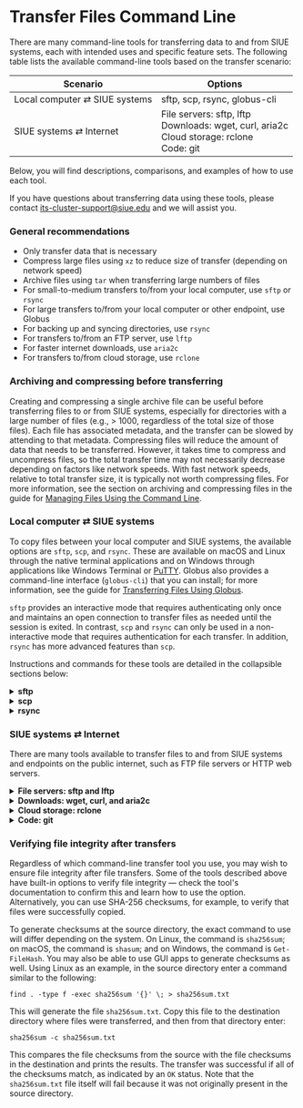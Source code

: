 # Transfer Files Command Line

There are many command-line tools for transferring data to and from SIUE systems, each with intended uses and specific feature sets. The following table lists the available command-line tools based on the transfer scenario:

| Scenario | Options |
| --- | --- |
| Local computer ⇄ SIUE systems	| sftp, scp, rsync, globus-cli |
| SIUE systems ⇄ Internet	|   File servers: sftp, lftp<br>Downloads: wget, curl, aria2c<br>Cloud storage: rclone<br>Code: git<br>

Below, you will find descriptions, comparisons, and examples of how to use each tool.

If you have questions about transferring data using these tools, please contact its-cluster-support@siue.edu and we will assist you.

### General recommendations

- Only transfer data that is necessary
- Compress large files using `xz` to reduce size of transfer (depending on network speed)
- Archive files using `tar` when transferring large numbers of files
- For small-to-medium transfers to/from your local computer, use `sftp` or `rsync`
- For large transfers to/from your local computer or other endpoint, use Globus
- For backing up and syncing directories, use `rsync`
- For transfers to/from an FTP server, use `lftp`
- For faster internet downloads, use `aria2c`
- For transfers to/from cloud storage, use `rclone`

### Archiving and compressing before transferring

Creating and compressing a single archive file can be useful before transferring files to or from SIUE systems, especially for directories with a large number of files (e.g., > 1000, regardless of the total size of those files). Each file has associated metadata, and the transfer can be slowed by attending to that metadata. Compressing files will reduce the amount of data that needs to be transferred. However, it takes time to compress and uncompress files, so the total transfer time may not necessarily decrease depending on factors like network speeds. With fast network speeds, relative to total transfer size, it is typically not worth compressing files. For more information, see the section on archiving and compressing files in the guide for [Managing Files Using the Command Line](user_guides/manage-files-command-line?id=archiving-and-compressing-files).

### Local computer ⇄ SIUE systems

To copy files between your local computer and SIUE systems, the available options are `sftp`, `scp`, and `rsync`. These are available on macOS and Linux through the native terminal applications and on Windows through applications like Windows Terminal or [PuTTY](https://www.putty.org/). Globus also provides a command-line interface (`globus-cli`) that you can install; for more information, see the guide for [Transferring Files Using Globus](transfer-files-globus.md).

`sftp` provides an interactive mode that requires authenticating only once and maintains an open connection to transfer files as needed until the session is exited. In contrast, `scp` and `rsync` can only be used in a non-interactive mode that requires authentication for each transfer. In addition, `rsync` has more advanced features than `scp`.

Instructions and commands for these tools are detailed in the collapsible sections below:

<details>
  <summary>
    <b>sftp</b>
  </summary>

#### Using sftp

`sftp` is a client program for transferring files using the Secure File Transfer Protocol (SFTP). It can be used in interactive or non-interactive modes to copy files between two computers over a network, one local and one remote. In interactive mode, it requires an initial login and authentication, but your session will remain open until you exit or are otherwise disconnected. You will remain connected to SIUE systems with the ability to upload (`put`) and download (`get`) files without further authentication. This is a benefit of using `sftp` compared to the other command-line transfer tools.

To use `sftp` in interactive mode, from your local computer, first log in to a SIUE node like dtn.hpc.siue.edu authenticate via e-ID password:

```
sftp miwalls@dtn.hpc.siue.edu
```

If it is your first time logging in, you will be asked "Are you sure you want to continue connecting (yes/no)?". Enter "yes". You will see the following once you are connected:

```
Connected to dtn.hpc.siue.edu.
sftp>
```

Enter the `help` command to view all the available commands. Use commands like `pwd`, `ls`, and `cd`, and their local equivalents `lpwd`, `lls`, and `lcd`, to navigate to the source and destination directories for file transfers.

#### Navigating locally

```
sftp> lpwd
Local working directory: /home/miwalls
sftp> lcd myimages
sftp> lls
myplot1.jpg myplot2.jpg
```

#### Navigating remotely
```
sftp> pwd
Remote working directory: /home/miwalls
sftp> cd /scratch/miwalls/images
```

#### Uploading file/directory from local computer to SIUE systems

To upload a file, use the `put`command:

```
sftp> put myplot1.jpg myplot.jpg
Uploading myplot1.jpg to /scratch/miwalls/myplot.jpg
myplot1.jpg                                 100%   10KB   2.4MB/s   00:01    
```

To upload a directory, recursively, add the `-R` option and specify the path to the local directory (e.g., `put -R dir`).

#### Downloading file/directory from SIUE systems to local computer

To download a file, use the `get`command:

```
sftp> get myplot3.jpg myplot3.jpg
Fetching /scratch/miwalls/myplot3.jpg to myplot3.jpg
/scratch/miwalls/myplot3.jpg                100%   10KB   2.4MB/s   00:01    
```

To download a directory, recursively, add the `-R` option and specify the path to the remote directory (e.g., `get -R dir`).

</details>

<details>
  <summary>
    <b>scp</b>
  </summary>

#### Using scp

`scp`is a client program for transferring files using the Secure Copy Protocol (SCP). It copies files between two computers over a network, one local and one remote.

?> Note: Unlike `sftp`, login and authentication are requested for each use of the scpcommand.

A generic `scp` command is:

```
scp <options> source destination
```

where `source` and `destination` are file or directory paths and one of these is on a remote host where the syntax becomes `host:path`. With SIUE systems, the host is a login or transfer node. When the command is submitted, you will first need to enter your password and complete the Duo authentication, and then the transfer will begin.

To **upload** a local file to your project directory, for example, the destination is on a remote host. From your local computer, enter a command like the following:

```
scp /home/tommy/data.csv miwalls@dtn.hpc.siue.edu:/project/miwalls
```

To upload a directory, recursively, add the `-r` option and specify a local directory as the source.

To **download** a file from your project directory, for example, the source is on a remote host. From your local computer, enter a command like the following:

```
scp miwalls@dtn.hpc.siue.edu:/project/miwalls/data.csv /home/miwalls
```

To download a directory, recursively, add the `-r` option and specify a directory on the host as the source.

#### scp options

For large transfers, consider adding the `-C` option, which will compress the source files before transferring and automatically uncompress them after they are copied to the destination.

Enter `man scp` for more information and to view all available options.

</details>

<details>
  <summary>
    <b>rsync</b>
  </summary>

#### Using rsync
[Rsync](https://rsync.samba.org/) is a fast and versatile transfer tool for synchronizing files and directories. It is typically used to copy, sync, and back up directories between two computers over a network, one local and one remote, but it can also be used for local copying and syncing. It uses a delta-transfer algorithm to minimize the amount of data that needs to be transferred; only new or modified files in a directory will be transferred. By default, Rsync will use SSH to securely transfer files over network.

?> Note: Unlike `sftp`, login and authentication are requested for each use of the `rsync` command.

A generic `rsync` command is:

```
rsync <options> source destination
```

where `source` and `destination` are file or directory paths and one of these is on a remote host where the syntax becomes `host:path`. With SIUE systems, the host is a login or transfer node. When the command is submitted, you will first need to enter your e-ID password, then the transfer will begin.

To **upload** a local directory to your project directory, for example, the destination is on a remote host. From your local computer, enter a command like the following:

```
rsync -avh /home/miwalls/data miwalls@dtn.hpc.siue.edu.edu:/project/miwalls
```

To **download** a directory from your project directory, for example, the source is on a remote host. From your local computer, enter a command like the following:

```
rsync -avh miwalls@dtn.hpc.siue.edu:/project/miwalls/data /home/miwalls
```

The `-a` option enables archive mode, which recursively transfers directories and preserves permissions and modification times for files. The `-v` option enables verbose mode, which prints a log of the transfer. The `-h` option prints transfer size and related information in a human-readable format.

After making changes to a source directory, simply enter the same `rsync` command again to sync the destination directory. If files deleted from the source should also be deleted from the destination, add the `--del` option.

Please note that the `rsync` command is sensitive to a trailing `/` on the source directory (e.g., data vs data/). If not included, it will copy the directory as well as its contents to the destination directory as a new subdirectory. If included, it will not copy the directory itself but only the contents to the destination directory.

#### rsync options
Rsync provides many other options than those used in the examples above. Here are some other useful options:

| Option | Description |
| --- | --- |
| --del	| Delete files from destination if deleted from source |
| -z or --compress| Compress files during transfer |
| --append-verify | Keep, check, and update partially transferred files |
| --progress | Display progress of file transfers |
| --stats	| Print transfer statistics |

For transfers of large files that may take a long time, consider adding the `-z` option to compress files as well as the `--append-verify` option, which will keep partially transferred files. If the transfer is interrupted, re-entering the same command will restart the transfer where it stopped and append data to the partial file.

Enter `man rsync` or `rsync --help` for more more information and to view all available options.

Note: If you experience issues with disconnections during an `rsync` transfer, try adding the option `--timeout=60` to keep the connection alive for 60 seconds in case the transfer idles. Sometimes network latency can cause disconnects.

</details>

### SIUE systems ⇄ Internet

There are many tools available to transfer files to and from SIUE systems and endpoints on the public internet, such as FTP file servers or HTTP web servers.

<details>
  <summary>
    <b>File servers: sftp and lftp</b>
  </summary>

#### Using sftp and lftp

For file servers that use the SFTP protocol, you can use the `sftp` program to transfer files. Examples of how to use `sftp` can be found in the previous section on `sftp` above, with the only difference being the remote server that you interact with.

For file servers that use FTP, SFTP, or other FTP-like protocols, you can use the `lftp` module to transfer files: `module load lftp`. The `lftp` program has a similar interface and commands to `sftp` but has additional features, including multi-connection and parallel downloads. For more information and available options, enter `man lftp` or see the official [lftp documentation](https://lftp.yar.ru/).

The `wget`, `curl`, and `aria2c` programs can also be used to non-interactively download files from FTP or SFTP servers. The `sftp`, `lftp`, and `curl` programs can also be used to non-interactively upload files to FTP or SFTP servers.

</details>

<details>
  <summary>
    <b>Downloads: wget, curl, and aria2c</b>
  </summary>

#### Using wget, curl, and aria2c

The main tools focused on downloading files from the web (i.e., from sources using HTTP and HTTPS protocols, like web sites) are `wget`, `curl`, and `aria2c`. They can also be used to non-interactively download files from FTP or SFTP servers.

In general, `wget` is the simplest to use, `curl` offers more advanced features useful in scripting, and `aria2c` offers multi-connection and parallel downloads to improve the speed of large transfers.

#### Using wget
For simple file downloads from the web, the `wget` program is the easiest to use. Just provide the URL to the file:

```
wget <url>
```

Enter `man wget` or `wget --help` for more information and to view all available options.

#### Using curl

The `curl` program supports more protocols and provides more advanced features for downloading (and uploading) files, especially for scripting purposes. For a simple file download, use the `-O` option and provide the URL to the file:

```
curl -O <url>
```

Without the `-O` option, `curl` will simply print the contents to the screen. This is the default behavior and is useful when piping the contents of a file as input into another command.

Enter `man curl` or `curl --help` for more information and to view all available options. For even more information, see the official [curl documentation](https://curl.se/).

#### Using aria2c

For large downloads, the `aria2c` program is a better choice because it offers multi-connection and parallel downloads that can reduce transfer times. For a simple file download, just provide the URL to the file:

```
aria2c <url>
```

For a large file, add the `-x` option to use multiple connections to the file that will reduce the download time. For example, the following command opens 4 connections:

```
aria2c -x4 <url>
```

You can also specify a list of URLs in a file using the `-i` option and then use the `-j` option to specify the number of files to download in parallel. For example, given a file urls.txt that lists a URL to a file on each line, the following command will download 4 of these files concurrently:

```
aria2c -i urls.txt -j4
```

Enter `man aria2c` or `aria2c --help` for more information and to view all available options. For even more information, see the official [aria2 documentation](https://aria2.github.io/).

</details>

<details>
  <summary>
    <b>Cloud storage: rclone</b>
  </summary>

#### Using rclone

For cloud storage, you can use the `rclone` module to transfer files: `module load rclone`. This requires some initial setup and configuration. For more information, see the guide for [Transferring Files Using Rclone](user_guides/transfer-files-rclone.md).

</details>

<details>
  <summary>
    <b>Code: git</b>
  </summary>

#### Using git

[Git](https://git-scm.com/) is a source-code management program useful for version control and collaborative development. You can use `git` commands to manage code repositories and push and pull changes to and from CARC systems. We recommend using a central remote repository at services like GitHub, GitLab, or BitBucket. You can develop code directly on CARC systems in a Git repository in one of your directories and use the remote repository to back up and sync changes. You can also develop code on your local computer as part of a Git repository, push changes to a remote repository, log in to SIUE systems, and pull the changes to the corresponding repository located in one of your directories.

Enter `man git` or `git --help` for more information. For even more information, see the official [Git documentation](https://git-scm.com/doc).

</details>

### Verifying file integrity after transfers

Regardless of which command-line transfer tool you use, you may wish to ensure file integrity after file transfers. Some of the tools described above have built-in options to verify file integrity — check the tool's documentation to confirm this and learn how to use the option. Alternatively, you can use SHA-256 checksums, for example, to verify that files were successfully copied.

To generate checksums at the source directory, the exact command to use will differ depending on the system. On Linux, the command is `sha256sum`; on macOS, the command is `shasum`; and on Windows, the command is `Get-FileHash`. You may also be able to use GUI apps to generate checksums as well. Using Linux as an example, in the source directory enter a command similar to the following:

```
find . -type f -exec sha256sum '{}' \; > sha256sum.txt
```

This will generate the file `sha256sum.txt`. Copy this file to the destination directory where files were transferred, and then from that directory enter:

```
sha256sum -c sha256sum.txt
```

This compares the file checksums from the source with the file checksums in the destination and prints the results. The transfer was successful if all of the checksums match, as indicated by an `OK` status. Note that the `sha256sum.txt` file itself will fail because it was not originally present in the source directory.

